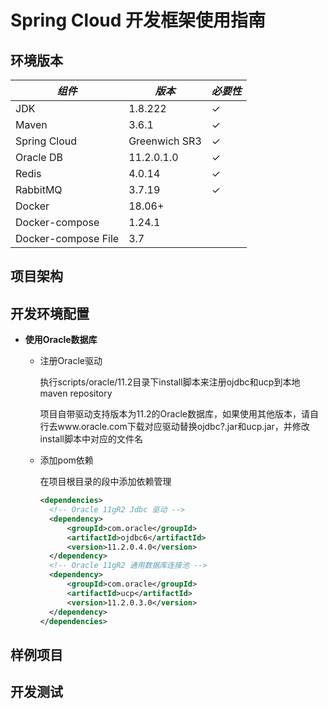 # Spring Cloud 开发框架使用指南

## 环境版本

*组件*| *版本*|*必要性*
---|---|---
JDK|1.8.222|✓
Maven|3.6.1|✓
Spring Cloud|Greenwich SR3|✓
Oracle DB|11.2.0.1.0|✓
Redis|4.0.14|✓
RabbitMQ|3.7.19|✓
Docker|18.06+|
Docker-compose|1.24.1|
Docker-compose File|3.7|
## 项目架构

## 开发环境配置
- **使用Oracle数据库**

    - 注册Oracle驱动
    
        执行scripts/oracle/11.2目录下install脚本来注册ojdbc和ucp到本地maven repository
    
        项目自带驱动支持版本为11.2的Oracle数据库，如果使用其他版本，请自行去www.oracle.com下载对应驱动替换ojdbc?.jar和ucp.jar，并修改install脚本中对应的文件名
    
    - 添加pom依赖
        
        在项目根目录的<dependencyManagement>段中添加依赖管理
        ```xml
        <dependencies>
          <!-- Oracle 11gR2 Jdbc 驱动 -->
          <dependency>
              <groupId>com.oracle</groupId>
              <artifactId>ojdbc6</artifactId>
              <version>11.2.0.4.0</version>
          </dependency>
          <!-- Oracle 11gR2 通用数据库连接池 -->
          <dependency>
              <groupId>com.oracle</groupId>
              <artifactId>ucp</artifactId>
              <version>11.2.0.3.0</version>
          </dependency>
        </dependencies>
        ```

## 样例项目

## 开发测试

